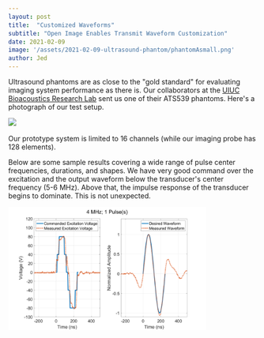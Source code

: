```yaml
---
layout: post
title:  "Customized Waveforms"
subtitle: "Open Image Enables Transmit Waveform Customization"
date: 2021-02-09
image: '/assets/2021-02-09-ultrasound-phantom/phantomAsmall.png'
author: Jed
---
```


Ultrasound phantoms are as close to the "gold standard" for evaluating imaging system performance as there is.  Our collaborators at the [UIUC Bioacoustics Research Lab](https://www.brl.uiuc.edu/) sent us one of their ATS539 phantoms.  Here's a photograph of our test setup.

<img src="\assets\2021-02-09-ultrasound-phantom/phantomSetup.png" style="width:400px;"/>

Our prototype system is limited to 16 channels (while our imaging probe has 128 elements). 


Below are some sample results covering a wide range of pulse center frequencies, durations, and shapes. We have very good command over the excitation and the output waveform below the transducer's center frequency (5-6 MHz). Above that, the impulse response of the transducer begins to dominate. This is not unexpected.

<img src="\assets\2020-10-02-customized-waveforms/4 MHz; 1 Pulse(s).png" style="width:400px;"/>
